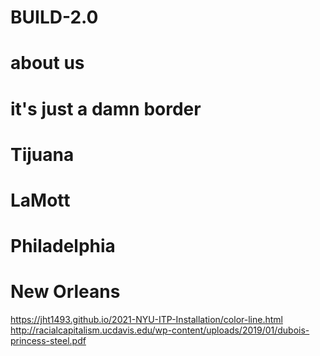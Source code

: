 # BUILD-2.0
# about us
# it's just a damn border
# Tijuana
# LaMott
# Philadelphia
# New Orleans
https://jht1493.github.io/2021-NYU-ITP-Installation/color-line.html
http://racialcapitalism.ucdavis.edu/wp-content/uploads/2019/01/dubois-princess-steel.pdf
